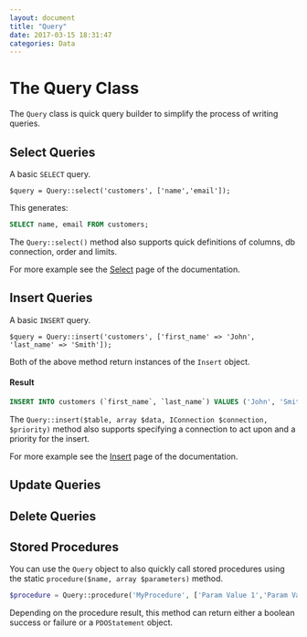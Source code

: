 ```yaml
---
layout: document
title: "Query"
date: 2017-03-15 18:31:47
categories: Data
---
```


# The Query Class

The `Query` class is quick query builder to simplify the process of writing
queries.

## Select Queries

A basic `SELECT` query.

```php?start_inline=1
$query = Query::select('customers', ['name','email']);
```

This generates:

```sql
SELECT name, email FROM customers;
```

The `Query::select()` method also supports quick definitions of columns,
db connection, order and limits.

For more example see the [Select](/docs/Select) page of the documentation.

## Insert Queries

A basic `INSERT` query.

```php?start_inline=1
$query = Query::insert('customers', ['first_name' => 'John', 'last_name' => 'Smith']);
```

Both of the above method return instances of the `Insert` object.

#### Result

```sql
INSERT INTO customers (`first_name`, `last_name`) VALUES ('John', 'Smith');
```

The `Query::insert($table, array $data, IConnection $connection, $priority)` 
method also supports specifying a connection to act upon and a priority for the insert.

For more example see the [Insert](/docs/Insert) page of the documentation.

## Update Queries

## Delete Queries

## Stored Procedures

You can use the `Query` object to also quickly call stored procedures using the static 
`procedure($name, array $parameters)` method.

```php
$procedure = Query::procedure('MyProcedure', ['Param Value 1','Param Value 2']);
```

Depending on the procedure result, this method can return either a boolean success or failure
or a `PDOStatement` object.